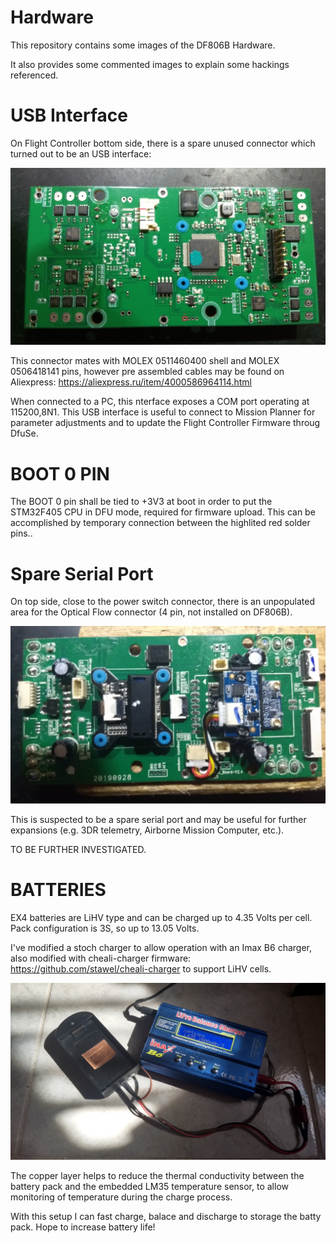# Hardware

This repository contains some images of the DF806B Hardware.

It also provides some commented images to explain some hackings referenced.

# USB Interface

On Flight Controller bottom side, there is a spare unused connector which turned out to be an USB interface:

![USB](./EX4-BOT-DFU.jpg) 

This connector mates with MOLEX 0511460400 shell and MOLEX 0506418141 pins, however pre assembled cables may be found on Aliexpress: https://aliexpress.ru/item/4000586964114.html

When connected to a PC, this nterface exposes a COM port operating at 115200,8N1. This USB interface is useful to connect to Mission Planner for parameter adjustments and to update the Flight Controller Firmware throug DfuSe.

# BOOT 0 PIN 

The BOOT 0 pin shall be tied to +3V3 at boot in order to put the STM32F405 CPU in DFU mode, required for firmware upload. This can be accomplished by temporary connection between the highlited red solder pins.. 

# Spare Serial Port

On top side, close to the power switch connector, there is an unpopulated area for the Optical Flow connector (4 pin, not installed on DF806B).


![TOP](./EX4-TOP-MB.jpg) 

This is suspected to be a spare serial port and may be useful for further expansions (e.g. 3DR telemetry, Airborne Mission Computer, etc.).

TO BE FURTHER INVESTIGATED.

# BATTERIES

EX4 batteries are LiHV type and can be charged up to 4.35 Volts per cell. Pack configuration is 3S, so up to 13.05 Volts. 

I've modified a stoch charger to allow operation with an Imax B6 charger, also modified with cheali-charger firmware: https://github.com/stawel/cheali-charger to support LiHV cells.

![B6](./IMAX-B6.jpg) 

The copper layer helps to reduce the thermal conductivity between the battery pack and the embedded LM35 temperature sensor, to allow monitoring of temperature during the charge process.

With this setup I can fast charge, balace and discharge to storage the batty pack. Hope to increase battery life!

